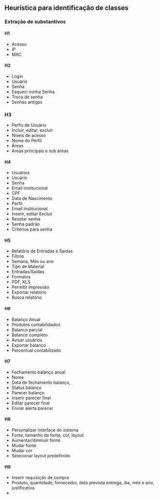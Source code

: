 ## Heurística para identificação de classes
### Extração de substantivos

#### H1
 - Acesso
 - IP
 - MAC

#### H2
 - Login
 - Usuário
 - Senha
 - Esqueci minha Senha
 - Troca de senha
 - Senhas antigas
 
### H3
 - Perfis de Usuário
 - Incluir, editar, excluir
 - Níveis de acesso
 - Nome do Perfil
 - Áreas
 - Areas principais e sub áreas

 #### H4
 - Usuários
 - Usuário
 - Senha
 - Email institucional
 - CPF
 - Data de Nascimento
 - Perfil
 - Email institucional
 - Inserir, editar Excluir
 - Resetar senha
 - Senha padrão
 - Critérios para senha

#### H5
 - Relatório de Entradas e Saídas
 - Filtros
 - Semana, Mês ou ano
 - Tipo de Material
 - Entradas/Saídas
 - Formatos
 - PDF, XLS
 - Permitir impressão
 - Exportar relatório
 - Busca relatório

#### H6
 - Balanço Anual
 - Produtos contabilidados
 - Balanco parcial
 - Balanco completo
 - Avisar usuários
 - Exportar balanço
 - Percentual contabilizado

#### H7
 - Fechamento balanço anual
 - Nome
 - Data de fechamento balanço,
 - Status balanço
 - Parecer balanço
 - Inserir parecer final
 - Editar parecer final
 - Enviar alerta parecer

#### H8
 - Personalizar interface do sistema
 - Fonte, tamanho da fonte, cor, layout
 - Aumentar/diminuir fonte
 - Mudar fonte
 - Mudar cor
 - Selecionar layout predefinido
 
 #### H9
 - Inserir requisição de compra
 - Produto, quantidade, fornecedor, data prevista entrega, dia, mês e ano, justificativa
 - 

